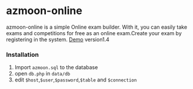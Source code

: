 # azmoon-online

azmoon-online is a simple Online exam builder. With it, you can easily take exams and competitions for free as an online exam.Create your exam by registering in the system. 
[Demo](http://azmoon-online.gigfa.com) version1.4

### Installation

1. Import `azmoon.sql` to the database
2. open `db.php` in `data/db`
3. edit `$host`,`$user`,`$password`,`$table` and `$connection`
